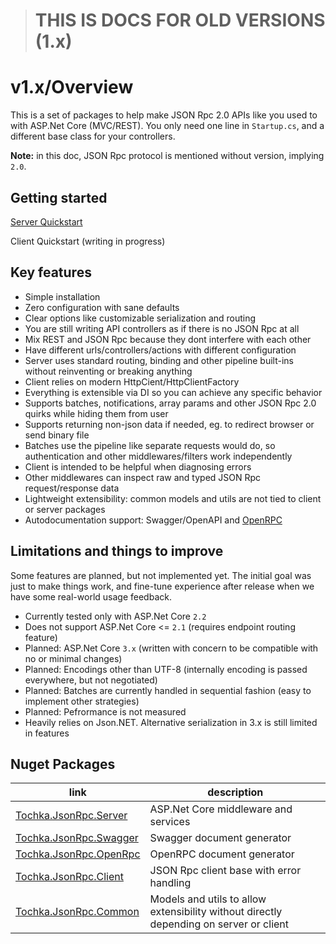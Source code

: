 > # **THIS IS DOCS FOR OLD VERSIONS (1.x)**

# v1.x/Overview

This is a set of packages to help make JSON Rpc 2.0 APIs like you used to with ASP.Net Core (MVC/REST).
You only need one line in `Startup.cs`, and a different base class for your controllers.

**Note:** in this doc, JSON Rpc protocol is mentioned without version, implying `2.0`.


## Getting started

[Server Quickstart](server/quickstart)

Client Quickstart (writing in progress)


## Key features

* Simple installation
* Zero configuration with sane defaults
* Clear options like customizable serialization and routing
* You are still writing API controllers as if there is no JSON Rpc at all
* Mix REST and JSON Rpc because they dont interfere with each other
* Have different urls/controllers/actions with different configuration
* Server uses standard routing, binding and other pipeline built-ins without reinventing or breaking anything
* Client relies on modern HttpCient/HttpClientFactory
* Everything is extensible via DI so you can achieve any specific behavior
* Supports batches, notifications, array params and other JSON Rpc 2.0 quirks while hiding them from user
* Supports returning non-json data if needed, eg. to redirect browser or send binary file
* Batches use the pipeline like separate requests would do, so authentication and other middlewares/filters work independently
* Client is intended to be helpful when diagnosing errors
* Other middlewares can inspect raw and typed JSON Rpc request/response data
* Lightweight extensibility: common models and utils are not tied to client or server packages
* Autodocumentation support: Swagger/OpenAPI and [OpenRPC](https://open-rpc.org/)


## Limitations and things to improve

Some features are planned, but not implemented yet. The initial goal was just to make things work,
and fine-tune experience after release when we have some real-world usage feedback.

* Currently tested only with ASP.Net Core `2.2`
* Does not support ASP.Net Core <= `2.1` (requires endpoint routing feature)
* Planned: ASP.Net Core `3.x` (written with concern to be compatible with no or minimal changes)
* Planned: Encodings other than UTF-8 (internally encoding is passed everywhere, but not negotiated)
* Planned: Batches are currently handled in sequential fashion (easy to implement other strategies)
* Planned: Pefrormance is not measured
* Heavily relies on Json.NET. Alternative serialization in 3.x is still limited in features


## Nuget Packages

| link| description |
| - | - |
| [Tochka.JsonRpc.Server](https://www.nuget.org/packages/Tochka.JsonRpc.Server/) | ASP.Net Core middleware and services |
| [Tochka.JsonRpc.Swagger](https://www.nuget.org/packages/Tochka.JsonRpc.Swagger/) | Swagger document generator |
| [Tochka.JsonRpc.OpenRpc](https://www.nuget.org/packages/Tochka.JsonRpc.OpenRpc/) | OpenRPC document generator |
| [Tochka.JsonRpc.Client](https://www.nuget.org/packages/Tochka.JsonRpc.Client/) | JSON Rpc client base with error handling |
| [Tochka.JsonRpc.Common](https://www.nuget.org/packages/Tochka.JsonRpc.Common/) | Models and utils to allow extensibility without directly depending on server or client |

